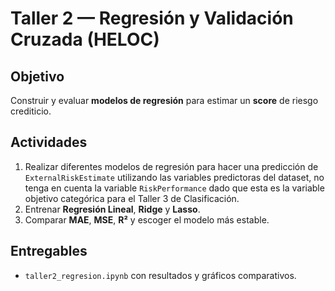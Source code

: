 # Taller 2 — Regresión y Validación Cruzada (HELOC)

## Objetivo
Construir y evaluar **modelos de regresión** para estimar un **score** de riesgo crediticio.

## Actividades
1. Realizar diferentes modelos de regresión para hacer una predicción de `ExternalRiskEstimate` utilizando las variables predictoras del dataset, no tenga en cuenta la variable `RiskPerformance` dado que esta es la variable objetivo categórica para el Taller 3 de Clasificación.
2. Entrenar **Regresión Lineal**, **Ridge** y **Lasso**.
3. Comparar **MAE**, **MSE**, **R²** y escoger el modelo más estable.

## Entregables
- `taller2_regresion.ipynb` con resultados y gráficos comparativos.


